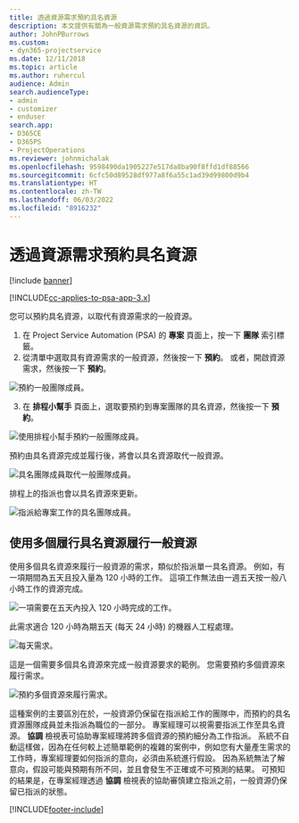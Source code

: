 ```yaml
---
title: 透過資源需求預約具名資源
description: 本文提供有關為一般資源需求預約具名資源的資訊。
author: JohnPBurrows
ms.custom:
- dyn365-projectservice
ms.date: 12/11/2018
ms.topic: article
ms.author: ruhercul
audience: Admin
search.audienceType:
- admin
- customizer
- enduser
search.app:
- D365CE
- D365PS
- ProjectOperations
ms.reviewer: johnmichalak
ms.openlocfilehash: 9598490da1905227e517da8ba90f8ffd1df88566
ms.sourcegitcommit: 6cfc50d89528df977a8f6a55c1ad39d99800d9b4
ms.translationtype: HT
ms.contentlocale: zh-TW
ms.lasthandoff: 06/03/2022
ms.locfileid: "8916232"
---
```

# <a name="book-named-resources-from-resource-requirements"></a>透過資源需求預約具名資源

[!include [banner](../includes/psa-now-project-operations.md)]

[!INCLUDE[cc-applies-to-psa-app-3.x](../includes/cc-applies-to-psa-app-3x.md)]

您可以預約具名資源，以取代有資源需求的一般資源。

1. 在 Project Service Automation (PSA) 的 **專案** 頁面上，按一下 **團隊** 索引標籤。
2. 從清單中選取具有資源需求的一般資源，然後按一下 **預約**。 或者，開啟資源需求，然後按一下 **預約**。


![預約一般團隊成員。](media/RM-how-to-14.png)


3. 在 **排程小幫手** 頁面上，選取要預約到專案團隊的具名資源，然後按一下 **預約**。

![使用排程小幫手預約一般團隊成員。](media/RM-how-to-15.png)

預約由具名資源完成並履行後，將會以具名資源取代一般資源。

![具名團隊成員取代一般團隊成員。](media/RM-how-to-16.png)

排程上的指派也會以具名資源來更新。

![指派給專案工作的具名團隊成員。](media/RM-how-to-17.png)

## <a name="fulfill-a-generic-resource-with-multiple-named-resources"></a>使用多個履行具名資源履行一般資源
使用多個具名資源來履行一般資源的需求，類似於指派單一具名資源。 例如，有一項期間為五天且投入量為 120 小時的工作。 這項工作無法由一週五天按一般八小時工作的資源完成。 

![一項需要在五天內投入 120 小時完成的工作。](media/RM-how-to-21.png)

此需求適合 120 小時為期五天 (每天 24 小時) 的機器人工程處理。

![每天需求。](media/RM-how-to-22.png)

這是一個需要多個具名資源來完成一般資源要求的範例。 您需要預約多個資源來履行需求。

![預約多個資源來履行需求。](media/RM-how-to-23.png)

這種案例的主要區別在於，一般資源仍保留在指派給工作的團隊中，而預約的具名資源團隊成員並未指派為職位的一部分。 專案經理可以視需要指派工作至具名資源。 **協調** 檢視表可協助專案經理將跨多個資源的預約細分為工作指派。 系統不自動這樣做，因為在任何較上述簡單範例的複雜的案例中，例如您有大量產生需求的工作時，專案經理要如何指派的意向，必須由系統進行假設。 因為系統無法了解意向，假設可能與預期有所不同，並且會發生不正確或不可預測的結果。 可預知的結果是，在專案經理透過 **協調** 檢視表的協助審慎建立指派之前，一般資源仍保留已指派的狀態。




[!INCLUDE[footer-include](../includes/footer-banner.md)]
